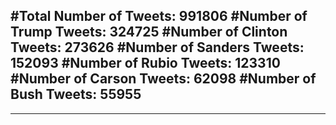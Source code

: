 #Total Number of Tweets: 991806 
#Number of Trump Tweets: 324725
#Number of Clinton Tweets: 273626
#Number of Sanders Tweets: 152093
#Number of Rubio Tweets: 123310
#Number of Carson Tweets: 62098
#Number of Bush Tweets: 55955
---
---
